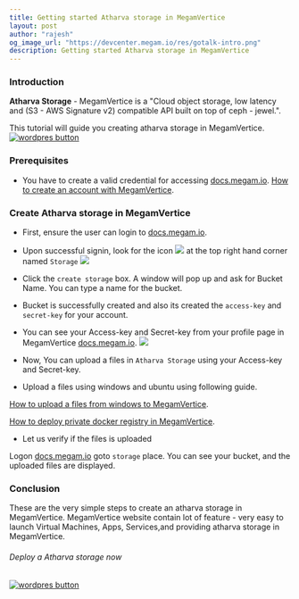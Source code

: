 ```yaml
---
title: Getting started Atharva storage in MegamVertice
layout: post
author: "rajesh"
og_image_url: "https://devcenter.megam.io/res/gotalk-intro.png"
description: Getting started Atharva storage in MegamVertice
---
```


### Introduction
**Atharva Storage** - MegamVertice is a "Cloud object storage, low latency and (S3 - AWS Signature v2) compatible API  built on top of ceph - jewel.".

This tutorial will guide you creating atharva storage  in MegamVertice.
<a href="https://docs.megam.io/installation/prequisites/" target="_blank">
<img src="https://s3-ap-southeast-1.amazonaws.com/megampub/images/vertice/DEPLOY-TO-MEGAM-VERTICE-BIG.png" alt="wordpres button" /></a>

### Prerequisites

* You have to create a valid credential for accessing [docs.megam.io](https://docs.megam.io/overview/tour/). [How to create an account with MegamVertice](https://devcenter.megam.io/getting-started-in-megamvertice-open-source-cloud-hosting).

### Create Atharva storage in MegamVertice

* First, ensure the user can login to [docs.megam.io](https://docs.megam.io/overview/tour/).

* Upon successful signin, look for the icon
![](/content/images/2016/06/storage-1.jpg)
 at the top right hand corner named `Storage`
![](/content/images/2016/06/atharva-1.jpg)

* Click the `create storage` box. A window will pop up and ask for Bucket Name. You can type a name for the bucket.

* Bucket is successfully created and also its created the `access-key` and `secret-key` for your account.

* You can see your Access-key and Secret-key from your profile page in MegamVertice [docs.megam.io](https://docs.megam.io/overview/tour).
![](/content/images/2016/06/storage-keys.jpg)

* Now, You can upload a files in `Atharva Storage` using your Access-key and Secret-key.

* Upload a files using windows and ubuntu using following guide.

[How to upload a files from windows to MegamVertice](https://devcenter.megam.io/atharva-ceph-windows).

[How to deploy private docker registry in MegamVertice](http://devcenter.megam.io/private-registry-along-with-ceph/).

* Let us verify if the files is uploaded

Logon [docs.megam.io](https://docs.megam.io/overview/tour/) goto `storage` place. You can see your bucket, and the uploaded files are displayed.

### Conclusion

These are the very simple steps to create an atharva storage in MegamVertice. MegamVertice website contain lot of feature - very easy to launch Virtual Machines, Apps, Services,and providing atharva storage in MegamVertice.

###### Deploy a Atharva storage now

<a href="https://docs.megam.io/installation/prequisites/" target="_blank">
<img src="https://s3-ap-southeast-1.amazonaws.com/megampub/images/vertice/DEPLOY-TO-MEGAM-VERTICE-BIG.png" alt="wordpres button" /></a>
